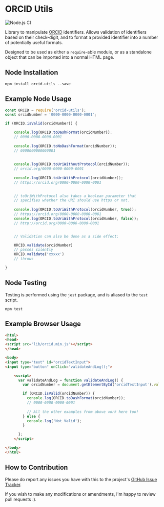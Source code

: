# ORCID Utils


![Node.js CI](https://github.com/alexswilliams/orcid-utils/workflows/Node.js%20CI/badge.svg)

Library to manipulate [ORCID](https://orcid.org/) identifiers.
Allows validation of identifiers based on their check-digit,
and to format a provided identifier into a number of potentially
useful formats. 

Designed to be used as either a `require`-able module, or as 
a standalone object that can be imported into a normal HTML page.

## Node Installation

`npm install orcid-utils --save`

## Example Node Usage

```javascript
const ORCID = require('orcid-utils');
const orcidNumber = '0000-0000-0000-0001';

if (ORCID.isValid(orcidNumber)) {

    console.log(ORCID.toDashFormat(orcidNumber));
    // 0000-0000-0000-0001
    
    console.log(ORCID.toNoDashFormat(orcidNumber));
    // 0000000000000001
    
    
    console.log(ORCID.toUriWithoutProtocol(orcidNumber));
    // orcid.org/0000-0000-0000-0001
    
    console.log(ORCID.toUriWithProtocol(orcidNumber));
    // https://orcid.org/0000-0000-0000-0001
    

    // toUriWithProtocol also takes a boolean parameter that
    // specifies whether the URI should use https or not.
    
    console.log(ORCID.toUriWithProtocol(orcidNumber, true));
    // https://orcid.org/0000-0000-0000-0001    
    console.log(ORCID.toUriWithProtocol(orcidNumber, false));
    // http://orcid.org/0000-0000-0000-0001


    // Validation can also be done as a side effect:

    ORCID.validate(orcidNumber)
    // passes silently
    ORCID.validate('xxxxx')
    // throws

}
```

## Node Testing

Testing is performed using the `jest` package, and is aliased
to the `test` script.

`npm test`

## Example Browser Usage

```html
<html>
<head>
<script src="lib/orcid.min.js"></script>
</head>

<body>
<input type="text" id="orcidTextInput">
<input type="button" onClick="validateAndLog();">

    <script>
      var validateAndLog = function validateAndLog() {
        var orcidNumber = document.getElementById('orcidTextInput').value;

        if (ORCID.isValid(orcidNumber)) {
          console.log(ORCID.toDashFormat(orcidNumber));
          // 0000-0000-0000-0001
          
          // All the other examples from above work here too!
        } else {
          console.log('Not Valid');
        }

      };
    </script>

</body>
</html>
```

## How to Contribution

Please do report any issues you have with this to the project's
[GitHub Issue Tracker](https://github.com/alexswilliams/orcid-utils/issues).

If you wish to make any modifications or amendments, I'm happy to
review pull requests :).

